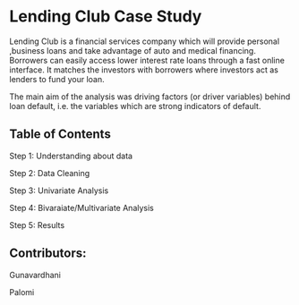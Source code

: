 # Lending Club Case Study



Lending Club is a financial services company which will provide personal ,business loans and take advantage of auto and medical financing.
 
Borrowers can easily access lower interest rate loans through a fast online interface. It matches the investors with borrowers where investors act as lenders to fund your loan.

The main aim of the analysis was driving factors (or driver variables) behind loan default, i.e. the variables which are strong indicators of default.



## Table of Contents
Step 1: Understanding about data

Step 2: Data Cleaning

Step 3: Univariate Analysis

Step 4: Bivaraiate/Multivariate Analysis

Step 5: Results



## Contributors:

  Gunavardhani
  
  Palomi
